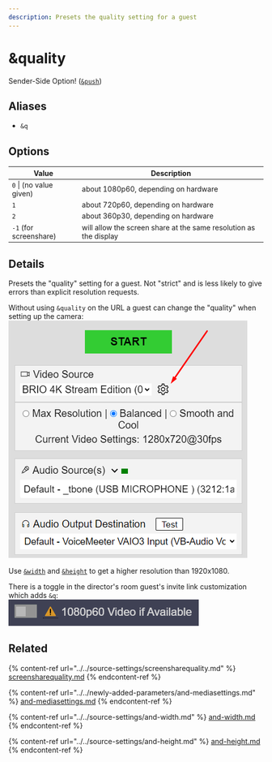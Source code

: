 ```yaml
---
description: Presets the quality setting for a guest
---
```


# \&quality

Sender-Side Option! ([`&push`](../../source-settings/push.md))

## Aliases

* `&q`

## Options

| Value                   | Description                                                       |
| ----------------------- | ----------------------------------------------------------------- |
| `0` \| (no value given) | about 1080p60, depending on hardware                              |
| `1`                     | about 720p60, depending on hardware                               |
| `2`                     | about 360p30, depending on hardware                               |
| `-1` (for screenshare)  | will allow the screen share at the same resolution as the display |

## Details

Presets the "quality" setting for a guest. Not "strict" and is less likely to give errors than explicit resolution requests.

Without using `&quality` on the URL a guest can change the "quality" when setting up the camera:\
![](<../../.gitbook/assets/image (4).png>)

Use [`&width`](../../source-settings/and-width.md) and [`&height`](../../source-settings/and-height.md) to get a higher resolution than 1920x1080.

There is a toggle in the director's room guest's invite link customization which adds `&q`:\
![](<../../.gitbook/assets/image (98) (1).png>)

## Related

{% content-ref url="../../source-settings/screensharequality.md" %}
[screensharequality.md](../../source-settings/screensharequality.md)
{% endcontent-ref %}

{% content-ref url="../../newly-added-parameters/and-mediasettings.md" %}
[and-mediasettings.md](../../newly-added-parameters/and-mediasettings.md)
{% endcontent-ref %}

{% content-ref url="../../source-settings/and-width.md" %}
[and-width.md](../../source-settings/and-width.md)
{% endcontent-ref %}

{% content-ref url="../../source-settings/and-height.md" %}
[and-height.md](../../source-settings/and-height.md)
{% endcontent-ref %}
